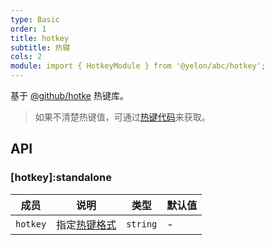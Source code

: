 ```yaml
---
type: Basic
order: 1
title: hotkey
subtitle: 热键
cols: 2
module: import { HotkeyModule } from '@yelon/abc/hotkey';
---
```


基于 [@github/hotke](https://github.com/github/hotkey) 热键库。

> 如果不清楚热键值，可通过[热键代码](https://github.github.com/hotkey/hotkey_mapper.html)来获取。

## API

### [hotkey]:standalone

| 成员 | 说明 | 类型 | 默认值 | 
|----|----|----|-----|
| `hotkey` | 指定[热键格式](https://github.com/github/hotkey#hotkey-string-format) | `string` | - |
